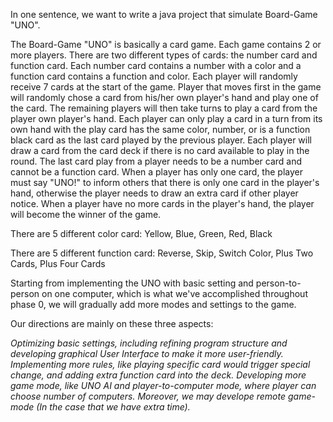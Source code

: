In one sentence, we want to write a java project that simulate Board-Game "UNO".

The Board-Game "UNO" is basically a card game. Each game contains 2 or more players. There are two different types of cards: the number card and function card. Each number card contains a number with a color and a function card contains a function and color. Each player will randomly receive 7 cards at the start of the game. Player that moves first in the game will randomly chose a card from his/her own player's hand and play one of the card. The remaining players will then take turns to play a card from the player own player's hand. Each player can only play a card in a turn from its own hand with the play card has the same color, number, or is a function black card as the last card played by the previous player. Each player will draw a card from the card deck if there is no card available to play in the round. The last card play from a player needs to be a number card and cannot be a function card. When a player has only one card, the player must say "UNO!" to inform others that there is only one card in the player's hand, otherwise the player needs to draw an extra card if other player notice. When a player have no more cards in the player's hand, the player will become the winner of the game.

There are 5 different color card: Yellow, Blue, Green, Red, Black

There are 5 different function card: Reverse, Skip, Switch Color, Plus Two Cards, Plus Four Cards

Starting from implementing the UNO with basic setting and person-to-person on one computer, which is what we've accomplished throughout phase 0, we will gradually add more modes and settings to the game.

Our directions are mainly on these three aspects:

*Optimizing basic settings, including refining program structure and developing graphical User Interface to make it more user-friendly.*
*Implementing more rules, like playing specific card would trigger special change, and adding extra function card into the deck.*
*Developing more game mode, like UNO AI and player-to-computer mode, where player can choose number of computers. Moreover, we may develope remote game-mode (In the case that we have extra time).*
